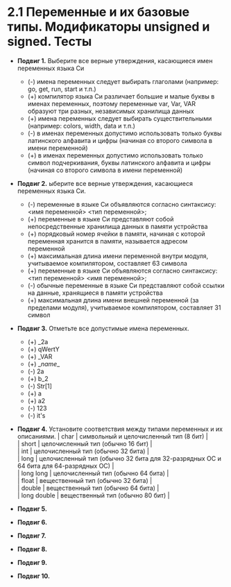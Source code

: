 # 2.1 Переменные и их базовые типы. Модификаторы unsigned и signed. Тесты

* **Подвиг 1.** Выберите все верные утверждения, касающиеся имен переменных языка Си
  * (-) имена переменных следует выбирать глаголами (например: go, get, run, start и т.п.)
  * (+) компилятор языка Си различает большие и малые буквы в именах переменных, поэтому переменные var, Var, VAR образуют три разных, независимых хранилища данных
  * (+) имена переменных следует выбирать существительными (например: colors, width, data и т.п.)
  * (-) в именах переменных допустимо использовать только буквы латинского алфавита и цифры (начиная со второго символа в имени переменной)
  * (+) в именах переменных допустимо использовать только символ подчеркивания, буквы латинского алфавита и цифры (начиная со второго символа в имени переменной)

* **Подвиг 2.** ыберите все верные утверждения, касающиеся переменных языка Си.
  * (-) переменные в языке Си объявляются согласно синтаксису: <имя переменной> <тип переменной>;
  * (+) переменные в языке Си представляют собой непосредственные хранилища данных в памяти устройства
  * (+) порядковый номер ячейки в памяти, начиная с которой переменная хранится в памяти, называется адресом переменной
  * (+) максимальная длина имени переменной внутри модуля, учитываемое компилятором, составляет 63 символа
  * (+) переменные в языке Си объявляются согласно синтаксису: <тип переменной> <имя переменной>;
  * (-) обычные переменные в языке Си представляют собой ссылки на данные, хранящиеся в памяти устройства
  * (+) максимальная длина имени внешней переменной (за пределами модуля), учитываемое компилятором, составляет 31 символ

* **Подвиг 3.** Отметьте все допустимые имена переменных.
  * (+) _2a
  * (+) qWertY
  * (+) _VAR
  * (+) \__name__
  * (-) 2a
  * (+) b_2
  * (-) Str[1]
  * (+) a
  * (+) a2
  * (-) 123
  * (-) it's

* **Подвиг 4.** Установите соответствия между типами переменных и их описаниями.
| char           | символьный и целочисленный тип (8 бит) |  
| short          | целочисленный тип (обычно 16 бит) |  
| int            | целочисленный тип (обычно 32 бита) |  
| long           | целочисленный тип (обычно 32 бита для 32-разрядных ОС и 64 бита для 64-разрядных ОС) |  
| long long      | целочисленный тип (обычно 64 бита) |  
| float          | вещественный тип (обычно 32 бита) |  
| double         | вещественный тип (обычно 64 бита) |  
| long double    | вещественный тип (обычно 80 бит) |  

* **Подвиг 5.** 

* **Подвиг 6.** 

* **Подвиг 7.** 

* **Подвиг 8.** 

* **Подвиг 9.** 

* **Подвиг 10.** 

